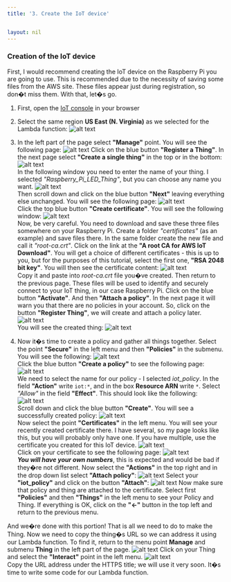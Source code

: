 ```yaml
---
title: '3. Create the IoT device'


layout: nil
---
```

### Creation of the IoT device
First, I would recommend creating the IoT device on the Raspberry Pi you are going to use. This is recommended due to the necessity of saving some files from the AWS site. These files appear just during registration, so don�t miss them. 
With that, let�s go. 

1.	First, open the [IoT console](https://console.aws.amazon.com/iot) in your browser 

2.	Select the same region **US East (N. Virginia)** as we selected for the Lambda function:
![alt text](https://fs1.fex.net/show/168099638686/702626615/ba30c23d/36%20-%20IoT%20device%20selecting%20region.png?1600w,0 "IoT device selecting region") 

3.	In the left part of the page select **"Manage"** point. You will see the following page:
![alt text](https://fs1.fex.net/show/168099638686/702626629/aab0271e/37%20-%20IoT%20device%20manage%20point.png?1600w,0 "IoT device Manage point") 
Click on the blue button **"Register a Thing"**. In the next page select **"Create a single thing"** in the top or in the bottom:
![alt text](https://fs1.fex.net/show/168099638686/702626636/9bed87d8/38%20-%20Registering%20a%20new%20Thing.png?1600w,0 "Registering a new Thing")  
In the following window you need to enter the name of your thing. I selected *"Raspberry_Pi_LED_Thing"*, but you can choose any name you want.
![alt text](https://fs1.fex.net/show/168099638686/702626644/0aa99f98/39%20-%20Calling%20new%20Thing.png?1600w,0 "Naming new Thing")   
Then scroll down and click on the blue button **"Next"** leaving everything else unchanged. You will see the following page:
![alt text](https://fs1.fex.net/show/168099638686/702626653/17474f56/40%20-%20Continue%20creating%20Thing.png?1600w,0 "Continue creating new Thing")    
Click the top blue button **"Create certificate"**. You will see the following window:
![alt text](https://fs1.fex.net/show/168099638686/702626663/dcdba984/41%20-%20Creating%20new%20certificate.png?1600w,0 "Creating new certificate")     
Now, be very careful. You need to download and save these three files somewhere on your Raspberry Pi. Create a folder *"certificates"* (as an example) and save files there. In the same folder create the new file and call it *"root-ca.crt"*. Click on the link at the **"A root CA for AWS IoT Download"**. You will get a choice of different certificates - this is up to you, but for the purposes of this tutorial, select the first one, **"RSA 2048 bit key"**.  You will then see the certificate content:
![alt text](https://fs1.fex.net/show/168099638686/702626677/96b42027/42%20-%20Root%20certificate%20content.png?1600w,0 "Root certificate content")  
Copy it and paste into *root-ca.crt* file you�ve created. Then return to the previous page. These files will be used to identify and securely connect to your IoT thing, in our case Raspberry Pi.
Click on the blue button **"Activate"**. And then **"Attach a policy"**. In the next page it will warn you that there are no policies in your account. So, click on the button **"Register Thing"**, we will create and attach a policy later.
![alt text](https://fs1.fex.net/show/168099638686/702626683/d208be9c/43%20-%20Registering%20Thing.png?1600w,0 "Registering Thing")   
You will see the created thing:
![alt text](https://fs1.fex.net/show/168099638686/702626692/c3ab6e54/44%20-%20Newly%20created%20Thing.png?1600w,0 "Newly created Thing")  

4.	Now it�s time to create a policy and gather all things together. Select the point **"Secure"** in the left menu and then **"Policies"** in the submenu. You will see the following:
![alt text](https://fs1.fex.net/show/168099638686/702626700/401b10d1/45%20-%20Selecting%20policy%20submenu.png?1600w,0 "Selecting Policy submenu")   
Click the blue button **"Create a policy"** to see the following page:
![alt text](https://fs1.fex.net/show/168099638686/702626706/e9dce1df/46%20-%20Creating%20a%20policy.png?1600w,0 "Creating a policy")  
We need to select the name for our policy - I selected *iot_policy*. In the field **"Action"** write `iot:*`, and in the box **Resource ARN** write `*`. Select *"Allow"* in the field **"Effect"**. This should look like the following:
![alt text](https://fs1.fex.net/show/168099638686/702626727/21f3b47b/47%20-%20Adding%20statements%20to%20the%20policy.png?1600w,0 "Adding statements to the policy")  
Scroll down and click the blue button **"Create"**. You will see a successfully created policy:
![alt text](https://fs1.fex.net/show/168099638686/702626732/8e56e1b5/48%20-%20Finalizing%20creation%20of%20the%20policy.png?1600w,0 "Successfully created policy")   
Now select the point **"Certificates"** in the left menu. You will see your recently created certificate there. I have several, so my page looks like this, but you will probably only have one. If you have multiple, use the certificate you created for this IoT device.
![alt text](https://fs1.fex.net/show/168099638686/702626749/e725d5ff/49%20-%20Certificates%20page.png?1600w,0 "Certificates page")    
Click on your certificate to see the following page:
![alt text](https://fs1.fex.net/show/168099638686/702626762/8963ce51/50%20-%20Selecting%20required%20certificate.png?1600w,0 "Selecting required certificate")    
**_You will have your own numbers_**, this is expected and would be bad if they�re not different. Now select the **"Actions"** in the top right and in the drop down list select **"Attach policy"**:
![alt text](https://fs1.fex.net/show/168099638686/702626776/cddb2780/51%20-%20Attaching%20policy%20to%20the%20certificate.png?1600w,0 "Attaching the policy to the certificate") 
Select your **"iot_policy"** and click on the button **"Attach"**:
![alt text](https://fs1.fex.net/show/168099638686/702626782/4c4755d2/52%20-%20Attaching%20policy%20to%20the%20certificate%202.png?1600w,0 "Attaching the policy to the certificate") 
Now make sure that policy and thing are attached to the certificate. Select first **"Policies"** and then **"Things"** in the left menu to see your Policy and Thing.
If everything is OK, click on the **"<-"** button in the top left and return to the previous menu.

And we�re done with this portion!  That is all we need to do to make the Thing. 
Now we need to copy the thing�s URL so we can address it using our Lambda function. To find it, return to the menu point **Manage** and submenu **Thing** in the left part of the page.
![alt text](https://fs1.fex.net/show/168099638686/702626794/c0100cfa/53%20-%20Things%20page.png?1600w,0 "Things page") 
Click on your Thing and select the **"Interact"** point in the left menu.
![alt text](https://fs1.fex.net/show/168099638686/702626805/a7d1d76f/54%20-%20Copying%20the%20IoT%20thing%20address.png?1600w,0 "IoT thing address")  
Copy the URL address under the HTTPS title; we will use it very soon.
It�s time to write some code for our Lambda function.
